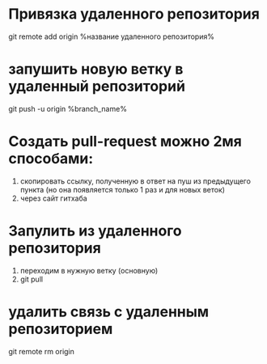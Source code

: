 # Привязка удаленного репозитория
git remote add origin %название удаленного репозитория%
# запушить новую ветку в удаленный репозиторий
git push -u origin %branch_name%
# Создать pull-request можно 2мя способами:
1. скопировать ссылку, полученную в ответ на пуш из предыдущего пункта (но она появляется только 1 раз и для новых веток)
2. через сайт гитхаба
# Запулить из удаленного репозитория
1. переходим в нужную ветку (основную)
2. git pull
# удалить связь с удаленным репозиторием
git remote rm origin
